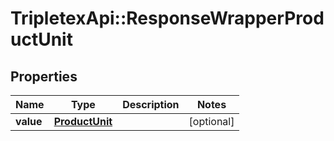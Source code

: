# TripletexApi::ResponseWrapperProductUnit

## Properties
Name | Type | Description | Notes
------------ | ------------- | ------------- | -------------
**value** | [**ProductUnit**](ProductUnit.md) |  | [optional] 


